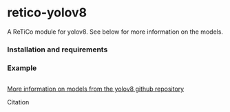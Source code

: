 # retico-yolov8
A ReTiCo module for yolov8. See below for more information on the models.

### Installation and requirements

### Example
```python

```

[More information on models from the yolov8 github repository](https://github.com/ultralytics/ultralytics)

Citation
```
```